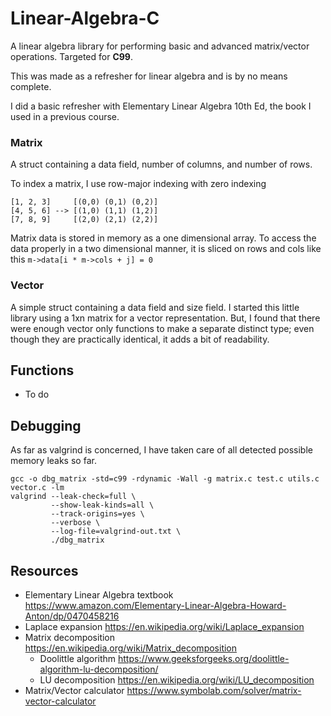 # Linear-Algebra-C

A linear algebra library for performing basic and advanced matrix/vector operations. 
Targeted for **C99**.

This was made as a refresher for linear algebra and is by no means complete.


I did a basic refresher with Elementary Linear Algebra 10th Ed, the book I used in a previous course.


### Matrix
A struct containing a data field, number of columns, and number of rows.

To index a matrix, I use row-major indexing with zero indexing
```
[1, 2, 3]     [(0,0) (0,1) (0,2)]
[4, 5, 6] --> [(1,0) (1,1) (1,2)]
[7, 8, 9]     [(2,0) (2,1) (2,2)]
```

Matrix data is stored in memory as a one dimensional array. To access the data properly in 
a two dimensional manner, it is sliced on rows and cols like this ```m->data[i * m->cols + j] = 0```


### Vector
A simple struct containing a data field and size field. I started this little library using a 1xn matrix
for a vector representation. But, I found that there were enough vector only functions to make a separate 
distinct type; even though they are practically identical, it adds a bit of readability.


## Functions
* To do


## Debugging
As far as valgrind is concerned, I have taken care of all detected possible memory leaks so far.
```shell
gcc -o dbg_matrix -std=c99 -rdynamic -Wall -g matrix.c test.c utils.c vector.c -lm 
valgrind --leak-check=full \
         --show-leak-kinds=all \
         --track-origins=yes \
         --verbose \
         --log-file=valgrind-out.txt \
         ./dbg_matrix
```


## Resources
* Elementary Linear Algebra textbook https://www.amazon.com/Elementary-Linear-Algebra-Howard-Anton/dp/0470458216
* Laplace expansion https://en.wikipedia.org/wiki/Laplace_expansion
* Matrix decomposition https://en.wikipedia.org/wiki/Matrix_decomposition
  * Doolittle algorithm https://www.geeksforgeeks.org/doolittle-algorithm-lu-decomposition/
  * LU decomposition https://en.wikipedia.org/wiki/LU_decomposition
* Matrix/Vector calculator https://www.symbolab.com/solver/matrix-vector-calculator